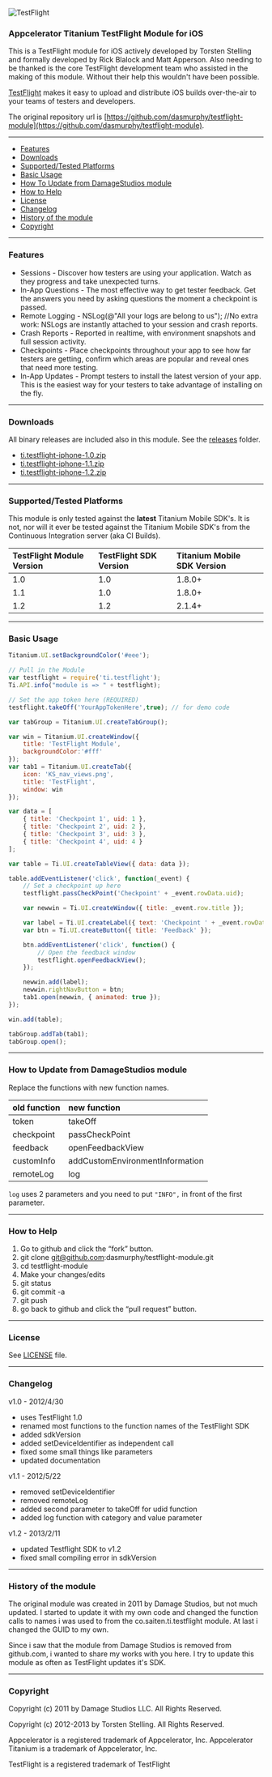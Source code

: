 ![TestFlight](https://raw.github.com/dasmurphy/testflight-module/master/documentation/TestFlight.png)

### Appcelerator Titanium TestFlight Module for iOS 

This is a TestFlight module for iOS actively developed by Torsten Stelling and formally
developed by Rick Blalock and Matt Apperson. Also needing to be thanked is the core
TestFlight development team who assisted in the making of this module. Without their help
this wouldn't have been possible.

[TestFlight](http://www.testflightapp.com/) makes it easy to upload and distribute iOS builds over-the-air to your 
teams of testers and developers.

The original repository url is [https://github.com/dasmurphy/testflight-module](https://github.com/dasmurphy/testflight-module).

- - -

* <a href="#features">Features</a>
* <a href="#download">Downloads</a>
* <a href="#supported">Supported/Tested Platforms</a>
* <a href="#usage">Basic Usage</a>
* <a href="#update">How To Update from DamageStudios module</a>
* <a href="#help">How to Help</a>
* <a href="#license">License</a>
* <a href="#changelog">Changelog</a>
* <a href="#history">History of the module</a>
* <a href="#copyright">Copyright</a>

- - -

### <a name="features">Features</a>

* Sessions - Discover how testers are using your application. Watch as they progress and take unexpected turns.
* In-App Questions - The most effective way to get tester feedback. Get the answers you need by asking questions the moment a checkpoint is passed.
* Remote Logging - NSLog(@"All your logs are belong to us"); //No extra work: NSLogs are instantly attached to your session and crash reports.
* Crash Reports - Reported in realtime, with environment snapshots and full session activity.
* Checkpoints - Place checkpoints throughout your app to see how far testers are getting, confirm which areas are popular and reveal ones that need more testing.
* In-App Updates - Prompt testers to install the latest version of your app. This is the easiest way for your testers to take advantage of installing on the fly.

- - -

### <a name="download">Downloads</a>

All binary releases are included also in this module. See the [releases](https://github.com/dasmurphy/testflight-module/tree/master/releases) folder.

* [ti.testflight-iphone-1.0.zip](https://github.com/dasmurphy/testflight-module/blob/master/releases/ti.testflight-iphone-1.0.zip?raw=true)
* [ti.testflight-iphone-1.1.zip](https://github.com/dasmurphy/testflight-module/blob/master/releases/ti.testflight-iphone-1.1.zip?raw=true)
* [ti.testflight-iphone-1.2.zip](https://github.com/dasmurphy/testflight-module/blob/master/releases/ti.testflight-iphone-1.2.zip?raw=true)

- - -

### <a name="supported">Supported/Tested Platforms</a>

This module is only tested against the **latest** Titanium Mobile SDK's. It is not, nor will it ever be tested against the
Titanium Mobile SDK's from the Continuous Integration server (aka CI Builds).

|TestFlight Module Version|TestFlight SDK Version|Titanium Mobile SDK Version|
|:---------|:----------|:----------|
|1.0|1.0|1.8.0+|
|1.1|1.0|1.8.0+|
|1.2|1.2|2.1.4+|

- - - 

### <a name="usage">Basic Usage</a>

```javascript
Titanium.UI.setBackgroundColor('#eee');

// Pull in the Module
var testflight = require('ti.testflight');
Ti.API.info("module is => " + testflight);

// Set the app token here (REQUIRED)
testflight.takeOff('YourAppTokenHere',true); // for demo code

var tabGroup = Titanium.UI.createTabGroup();

var win = Titanium.UI.createWindow({  
    title: 'TestFlight Module',
    backgroundColor:'#fff'
});
var tab1 = Titanium.UI.createTab({  
    icon: 'KS_nav_views.png',
    title: 'TestFlight',
    window: win
});

var data = [
	{ title: 'Checkpoint 1', uid: 1 },
	{ title: 'Checkpoint 2', uid: 2 },
	{ title: 'Checkpoint 3', uid: 3 },
	{ title: 'Checkpoint 4', uid: 4 }
];

var table = Ti.UI.createTableView({ data: data });

table.addEventListener('click', function(_event) {
	// Set a checkpoint up here
	testflight.passCheckPoint('Checkpoint' + _event.rowData.uid);

	var newwin = Ti.UI.createWindow({ title: _event.row.title });

	var label = Ti.UI.createLabel({ text: 'Checkpoint ' + _event.rowData.uid, textAlign: 'center' });
	var btn = Ti.UI.createButton({ title: 'Feedback' });

	btn.addEventListener('click', function() {
		// Open the feedback window
		testflight.openFeedbackView();
	});

	newwin.add(label);
	newwin.rightNavButton = btn;
	tab1.open(newwin, { animated: true });
});

win.add(table);

tabGroup.addTab(tab1);  
tabGroup.open();
```

- - - 

### <a name="update">How to Update from DamageStudios module</a>

Replace the functions with new function names.

|old function|new function|
|:---------|:----------|
|token|takeOff|
|checkpoint|passCheckPoint|
|feedback|openFeedbackView|
|customInfo|addCustomEnvironmentInformation|
|remoteLog|log|

`log` uses 2 parameters and you need to put `"INFO",` in front of the first parameter.

- - - 

### <a name="help">How to Help</a>
1. Go to github and click the “fork” button.
1. git clone git@github.com:dasmurphy/testflight-module.git
1. cd testflight-module
1. Make your changes/edits
1. git status
1. git commit -a
1. git push
1. go back to github and click the “pull request” button.

- - - 

### <a name="license">License</a>

See [LICENSE](https://github.com/dasmurphy/testflight-module/blob/master/LICENSE) file.

- - -

### <a name="changelog">Changelog</a>

v1.0 - 2012/4/30
* uses TestFlight 1.0
* renamed most functions to the function names of the TestFlight SDK
* added sdkVersion
* added setDeviceIdentifier as independent call
* fixed some small things like parameters
* updated documentation

v1.1 - 2012/5/22
* removed setDeviceIdentifier
* removed remoteLog
* added second parameter to takeOff for udid function
* added log function with category and value parameter

v1.2 - 2013/2/11
* updated Testflight SDK to v1.2
* fixed small compiling error in sdkVersion

- - -

### <a name="history">History of the module</a>

The original module was created in 2011 by Damage Studios, but not much updated.
I started to update it with my own code and changed the function calls to names i was
used to from the co.saiten.ti.testflight module. At last i changed the GUID to my own.

Since i saw that the module from Damage Studios is removed from github.com, i wanted to
share my works with you here. I try to update this module as often as TestFlight updates
it's SDK.

- - -

### <a name="copyright">Copyright</a>

Copyright (c) 2011 by Damage Studios LLC. All Rights Reserved.

Copyright (c) 2012-2013 by Torsten Stelling. All Rights Reserved.

Appcelerator is a registered trademark of Appcelerator, Inc. Appcelerator Titanium is a trademark of Appcelerator, Inc.

TestFlight is a registered trademark of TestFlight
